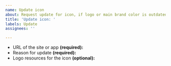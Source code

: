 ```yaml
---
name: Update icon
about: Request update for icon, if logo or main brand color is outdated.
title: 'Update icon: '
labels: Update
assignees: ''

---
```


<!--
📌 First, READ OUR ISSUE GUIDELINES: https://git.io/JLu8h
(Only takes half a minute to read!)

Remember to add NAME OF THE SITE OR APP at the end of the issue title (on the top text box).
---- ˅ ˅ ˅ ˅ ˅ ˅ ˅ ˅ ˅ ˅ ˅ ˅ ˅ ˅ ˅ ˅ ˅ ˅ ˅ ˅ ˅ ˅ ˅ -->

- URL of the site or app **(required):** 
- Reason for update **(required):** 
- Logo resources for the icon **(optional):** 

<!-- ^ ^ ^ ^ ^ ^ ^ ^ ^ ^ ^ ^ ^ ^ ^ ^ ^ ^ ^ ^ --
🚫 NO PROFILE PICTURES (Twitter, Facebook, Github etc.) of any kind or SMALL IMAGES as logo resources, these are not helpful.

If you're adding IMAGE as logo resource, it has to be either:

1. SVG vector from official source (vectors are most preferable)
   OR
2. High quality (at least 1000 x 1000 pixels) image from official source (image size does not include white space around the logo, has to have smooth edges, no artifacts etc).

⚠️ Logo image(s) must be currently used by the company.

👎🏼 If your findings doesn't fit to any of the criterias, it's best to leave it just empty.

More tips & tricks for finding logos, check this document: https://git.io/JMirI
-->
